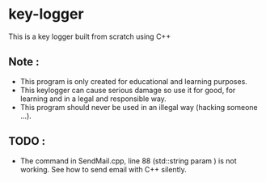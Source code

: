 # key-logger

This is a key logger built from scratch using C++ 

 ## Note :
 * This program is only created for educational and learning purposes.
 * This keylogger can cause serious damage so use it for good, for learning and in a legal and responsible way.
 * This program should never be used in an illegal way (hacking someone ...).

 ## TODO :
 * The command in SendMail.cpp, line 88 (std::string param ) is
 not working. See how to send email with C++ silently.
 